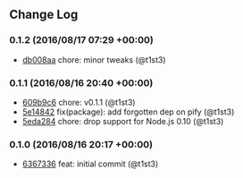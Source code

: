 ## Change Log

### 0.1.2 (2016/08/17 07:29 +00:00)
- [db008aa](https://github.com/t1st3/is-gnome/commit/db008aae5d9382169a4cf1148e586851f53b2727) chore: minor tweaks (@t1st3)

### 0.1.1 (2016/08/16 20:40 +00:00)
- [609b9c6](https://github.com/t1st3/is-gnome/commit/609b9c6ce920439ee43fc8f2f275da19925df0a2) chore: v0.1.1 (@t1st3)
- [5e14842](https://github.com/t1st3/is-gnome/commit/5e148425d657221c6a6c89077c9a151ef9e4b605) fix(package): add forgotten dep on pify (@t1st3)
- [5eda284](https://github.com/t1st3/is-gnome/commit/5eda28410e65ccbde5fcf30c500c40b2c9fe784e) chore: drop support for Node.js 0.10 (@t1st3)

### 0.1.0 (2016/08/16 20:17 +00:00)
- [6367336](https://github.com/t1st3/is-gnome/commit/636733693764e972ec7ae1775a0b50ae09251444) feat: initial commit (@t1st3)